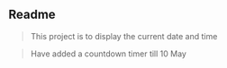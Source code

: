## Readme

> This project is to display the current date and time

> Have added a countdown timer till 10 May
